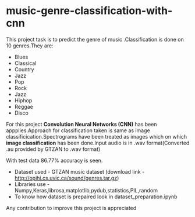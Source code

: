 # music-genre-classification-with-cnn
This project task is to predict the genre of music 
.Classification is done on 10 genres.They are:
- Blues
- Classical
- Country
- Jazz
- Pop
- Rock
- Jazz
- Hiphop
- Reggae
- Disco

For this project **Convolution Neural Networks (CNN)** has been appplies.Approach for classification taken is same as image classificication.Spectrograms have been treated as images which on which **image classification** has been done.Input audio is in .wav format(Converted .au provided by GTZAN to .wav format)

With test data 86.77% accuracy is seen.

- Dataset used - GTZAN music dataset (download link - http://opihi.cs.uvic.ca/sound/genres.tar.gz)
- Libraries use - Numpy,Keras,librosa,matplotlib,pydub,statistics,PIL,random
- To know how dataset is prepaired look in dataset_preparation.ipynb

Any contribution to improve this project is appreciated

